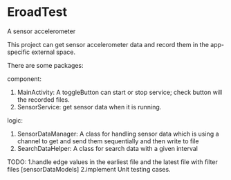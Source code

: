 # EroadTest
A sensor accelerometer

This project can get sensor accelerometer data and record them in the app-specific external space.

There are some packages:

component:
 1. MainActivity: A toggleButton can start or stop service; check button will the recorded files.
 2. SensorService: get sensor data when it is running.

logic:
 1. SensorDataManager: A class for handling sensor data which is using a channel to get and send them sequentially
  and then write to file
 2. SearchDataHelper: A class for search data with a given interval

TODO: 
 1.handle edge values in the earliest file and the latest file with filter files [sensorDataModels]
 2.implement Unit testing cases.